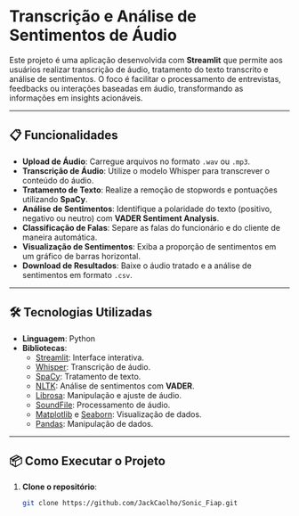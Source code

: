 # Transcrição e Análise de Sentimentos de Áudio

Este projeto é uma aplicação desenvolvida com **Streamlit** que permite aos usuários realizar transcrição de áudio, tratamento do texto transcrito e análise de sentimentos. O foco é facilitar o processamento de entrevistas, feedbacks ou interações baseadas em áudio, transformando as informações em insights acionáveis.

---

## 📋 Funcionalidades

- **Upload de Áudio**: Carregue arquivos no formato `.wav` ou `.mp3`.
- **Transcrição de Áudio**: Utilize o modelo Whisper para transcrever o conteúdo do áudio.
- **Tratamento de Texto**: Realize a remoção de stopwords e pontuações utilizando **SpaCy**.
- **Análise de Sentimentos**: Identifique a polaridade do texto (positivo, negativo ou neutro) com **VADER Sentiment Analysis**.
- **Classificação de Falas**: Separe as falas do funcionário e do cliente de maneira automática.
- **Visualização de Sentimentos**: Exiba a proporção de sentimentos em um gráfico de barras horizontal.
- **Download de Resultados**: Baixe o áudio tratado e a análise de sentimentos em formato `.csv`.

---

## 🛠️ Tecnologias Utilizadas

- **Linguagem**: Python
- **Bibliotecas**:
  - [Streamlit](https://streamlit.io/): Interface interativa.
  - [Whisper](https://github.com/openai/whisper): Transcrição de áudio.
  - [SpaCy](https://spacy.io/): Tratamento de texto.
  - [NLTK](https://www.nltk.org/): Análise de sentimentos com **VADER**.
  - [Librosa](https://librosa.org/): Manipulação e ajuste de áudio.
  - [SoundFile](https://pysoundfile.readthedocs.io/): Processamento de áudio.
  - [Matplotlib](https://matplotlib.org/) e [Seaborn](https://seaborn.pydata.org/): Visualização de dados.
  - [Pandas](https://pandas.pydata.org/): Manipulação de dados.

---

## 📦 Como Executar o Projeto

1. **Clone o repositório**:
   ```bash
   git clone https://github.com/JackCaolho/Sonic_Fiap.git
